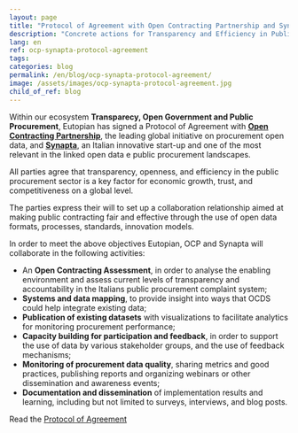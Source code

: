 ```yaml
---
layout: page
title: "Protocol of Agreement with Open Contracting Partnership and Synapta"
description: "Concrete actions for Transparency and Efficiency in Public Procurement"
lang: en
ref: ocp-synapta-protocol-agreement
tags:
categories: blog
permalink: /en/blog/ocp-synapta-protocol-agreement/
image: /assets/images/ocp-synapta-protocol-agreement.jpg
child_of_ref: blog
---
```


Within our ecosystem **Transparecy, Open Government and Public Procurement**,
Eutopian has signed a Protocol of Agreement with [**Open Contracting
Partnership**](https://www.open-contracting.org/), the leading global
initiative on procurement open data, and [**Synapta**](https://synapta.it/), an
Italian innovative start-up and one of the most relevant in the linked open
data e public procurement landscapes.

All parties agree that transparency, openness, and efficiency in the public
procurement sector is a key factor for economic growth, trust, and
competitiveness on a global level.

The parties express their will to set up a collaboration relationship aimed at making
public contracting fair and effective through the use of open data formats, processes,
standards, innovation models.

In order to meet the above objectives Eutopian, OCP and Synapta will collaborate in
the following activities:

- An **Open Contracting Assessment**, in order to analyse the enabling environment and assess current levels of transparency and accountability in the Italians public procurement complaint system;
- **Systems and data mapping**, to provide insight into ways that OCDS could help integrate existing data;
- **Publication of existing datasets** with visualizations to facilitate analytics for monitoring procurement performance;
- **Capacity building for participation and feedback**, in order to support the use of data by various stakeholder groups, and the use of feedback mechanisms;
- **Monitoring of procurement data quality**, sharing metrics and good practices, publishing reports and organizing webinars or other dissemination and awareness events;
- **Documentation and dissemination** of implementation results and learning, including but not limited to surveys, interviews, and blog posts.

Read the [Protocol of Agreement](/assets/docs/Eutopian_OCP_Synapta_Protocol_of_Agreement.pdf)
